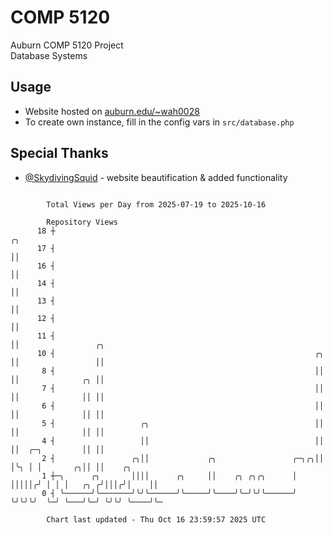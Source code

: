 # COMP 5120
Auburn COMP 5120 Project  
Database Systems

## Usage
- Website hosted on [auburn.edu/~wah0028](https://webhome.auburn.edu/~wah0028/)
- To create own instance, fill in the config vars in `src/database.php`

## Special Thanks
- [@SkydivingSquid](https://github.com/SkydivingSquid) - website beautification & added functionality

```

        Total Views per Day from 2025-07-19 to 2025-10-16

        Repository Views
      18 ┼                                                             ╭╮
      17 ┤                                                             ││
      16 ┤                                                             ││
      14 ┤                                                             ││
      13 ┤                                                             ││
      12 ┤                                                             ││
      11 ┤                                                             ││                 ╭╮
      10 ┤                                                          ╭╮ ││                 ││
       8 ┤                                                          ││ ││              ╭╮ ││
       7 ┤                                                          ││ ││              ││ ││
       6 ┤                                                          ││ ││              ││ ││
       5 ┤                   ╭╮                                     ││ ││              ││ ││
       4 ┤                   ││                                     ││ ││  ╭─╮         ││ ││
       2 ┤                 ╭╮││             ╭╮                 ╭─╮╭╮││ │╰╮ │ │       ╭╮││ ││    ╭╮
       1 ┼─╮      ╭╮       ││││      ╭╮     ││    ╭╮ ╭╮╭╮      │ │││││╭╯ │ │ │   ╭╮ ╭╯│││╭╯│    ││
       0 ┤ ╰──────╯╰───────╯╰╯╰──────╯╰─────╯╰────╯╰─╯╰╯╰──────╯ ╰╯╰╯╰╯  ╰─╯ ╰───╯╰─╯ ╰╯╰╯ ╰────╯╰─

        Chart last updated - Thu Oct 16 23:59:57 2025 UTC
        
```
